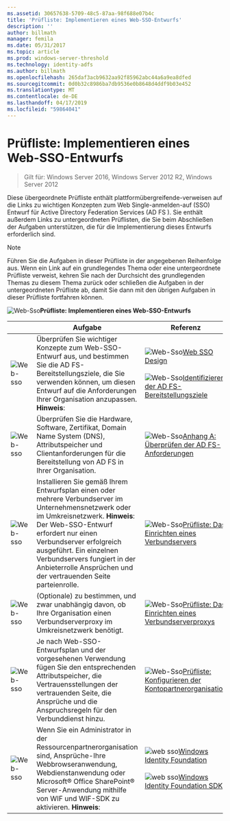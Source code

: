 ```yaml
---
ms.assetid: 30657638-5709-48c5-87aa-98f688e07b4c
title: 'Prüfliste: Implementieren eines Web-SSO-Entwurfs'
description: ''
author: billmath
manager: femila
ms.date: 05/31/2017
ms.topic: article
ms.prod: windows-server-threshold
ms.technology: identity-adfs
ms.author: billmath
ms.openlocfilehash: 265daf3acb9632aa92f85962abc44a6a9ea8dfed
ms.sourcegitcommit: 0d0b32c8986ba7db9536e0b8648d4ddf9b03e452
ms.translationtype: MT
ms.contentlocale: de-DE
ms.lasthandoff: 04/17/2019
ms.locfileid: "59864041"
---
```

# <a name="checklist-implementing-a-web-sso-design"></a>Prüfliste: Implementieren eines Web-SSO-Entwurfs

>Gilt für: Windows Server 2016, Windows Server 2012 R2, Windows Server 2012

Diese übergeordnete Prüfliste enthält plattformübergreifende\-verweisen auf die Links zu wichtigen Konzepten zum Web Single\-anmelden\-auf \(SSO\) Entwurf für Active Directory Federation Services \(AD FS \). Sie enthält außerdem Links zu untergeordneten Prüflisten, die Sie beim Abschließen der Aufgaben unterstützen, die für die Implementierung dieses Entwurfs erforderlich sind.  
  
> [!NOTE]  
> Führen Sie die Aufgaben in dieser Prüfliste in der angegebenen Reihenfolge aus. Wenn ein Link auf ein grundlegendes Thema oder eine untergeordnete Prüfliste verweist, kehren Sie nach der Durchsicht des grundlegenden Themas zu diesem Thema zurück oder schließen die Aufgaben in der untergeordneten Prüfliste ab, damit Sie dann mit den übrigen Aufgaben in dieser Prüfliste fortfahren können.  
  
![Web-Sso](media/2b05dce3-938f-4168-9b8f-1f4398cbdb9b.gif)**Prüfliste: Implementieren eines Web-SSO-Entwurfs**  
  
||Aufgabe|Referenz|  
|-|--------|-------------|  
|![Web-sso](media/icon_checkboxo.gif)|Überprüfen Sie wichtiger Konzepte zum Web-SSO-Entwurf aus, und bestimmen Sie die AD FS-Bereitstellungsziele, die Sie verwenden können, um diesen Entwurf auf die Anforderungen Ihrer Organisation anzupassen. **Hinweis**:|![Web-Sso](media/faa393df-4856-4431-9eda-4f4e5be72a90.gif)[Web SSO Design](https://technet.microsoft.com/library/dd807033.aspx)<br /><br />![Web-Sso](media/faa393df-4856-4431-9eda-4f4e5be72a90.gif)[Identifizieren der AD FS-Bereitstellungsziele](https://technet.microsoft.com/library/dd807053.aspx)|  
|![Web-sso](media/icon_checkboxo.gif)|Überprüfen Sie die Hardware, Software, Zertifikat, Domain Name System \(DNS\), Attributspeicher und Clientanforderungen für die Bereitstellung von AD FS in Ihrer Organisation.|![Web-Sso](media/faa393df-4856-4431-9eda-4f4e5be72a90.gif)[Anhang A: Überprüfen der AD FS-Anforderungen](https://technet.microsoft.com/library/ff678034.aspx)|  
|![Web-sso](media/icon_checkboxo.gif)|Installieren Sie gemäß Ihrem Entwurfsplan einen oder mehrere Verbundserver im Unternehmensnetzwerk oder im Umkreisnetzwerk. **Hinweis**: Der Web-SSO-Entwurf erfordert nur einen Verbundserver erfolgreich ausgeführt. Ein einzelnen Verbundservers fungiert in der Anbieterrolle Ansprüchen und der vertrauenden Seite parteienrolle.|![Web-Sso](media/bc6cea1a-1c6c-4124-8c8f-1df5adfe8c88.gif)[Prüfliste: Das Einrichten eines Verbundservers](Checklist--Setting-Up-a-Federation-Server.md)|  
|![Web-sso](media/icon_checkboxo.gif)|\(Optionale\) zu bestimmen, und zwar unabhängig davon, ob Ihre Organisation einen Verbundserverproxy im Umkreisnetzwerk benötigt.|![Web-Sso](media/bc6cea1a-1c6c-4124-8c8f-1df5adfe8c88.gif)[Prüfliste: Das Einrichten eines Verbundserverproxys](Checklist--Setting-Up-a-Federation-Server-Proxy.md)|  
|![Web-sso](media/icon_checkboxo.gif)|Je nach Web-SSO-Entwurfsplan und der vorgesehenen Verwendung fügen Sie den entsprechenden Attributspeicher, die Vertrauensstellungen der vertrauenden Seite, die Ansprüche und die Anspruchsregeln für den Verbunddienst hinzu.|![Web-Sso](media/bc6cea1a-1c6c-4124-8c8f-1df5adfe8c88.gif)[Prüfliste: Konfigurieren der Kontopartnerorganisation](Checklist--Configuring-the-Account-Partner-Organization.md)|  
|![Web-sso](media/icon_checkboxo.gif)|Wenn Sie ein Administrator in der Ressourcenpartnerorganisation sind, Ansprüche\-Ihre Webbrowseranwendung, Webdienstanwendung oder Microsoft® Office SharePoint® Server-Anwendung mithilfe von WIF und WIF-SDK zu aktivieren. **Hinweis**:|![web sso](media/faa393df-4856-4431-9eda-4f4e5be72a90.gif)[Windows Identity Foundation](https://go.microsoft.com/fwlink/?LinkId=122266)<br /><br />![web sso](media/faa393df-4856-4431-9eda-4f4e5be72a90.gif)[Windows Identity Foundation SDK](https://go.microsoft.com/fwlink/?LinkId=122266)| 
